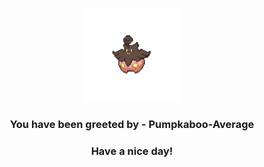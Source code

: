 <p align="center">
            <img src="https://raw.githubusercontent.com/PokeAPI/sprites/master/sprites/pokemon/710.png" width="150" height="150">
          </p>
          <h3 align="center">You have been greeted by - <b>Pumpkaboo-Average</b></h3>
          <h3 align="center">Have a nice day!</h3>
        